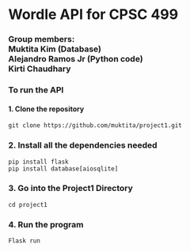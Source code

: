 # Wordle API for CPSC 499
### Group members: <br/> Muktita Kim (Database) <br/> Alejandro Ramos Jr (Python code) <br/> Kirti Chaudhary <br/>
### To run the API
#### 1. Clone the repository 
``git clone https://github.com/muktita/project1.git ``
### 2. Install all the dependencies needed 
``pip install flask`` <br/>
``pip install database[aiosqlite]``
### 3. Go into the Project1 Directory
```cd project1```
### 4. Run the program
```Flask run```
